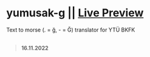 # yumusak-g || [Live Preview](https://cemolgun.github.io/yumusak-g/)
Text to morse (. = ğ, - = Ğ) translator for YTÜ BKFK<br><br>
>**16.11.2022**